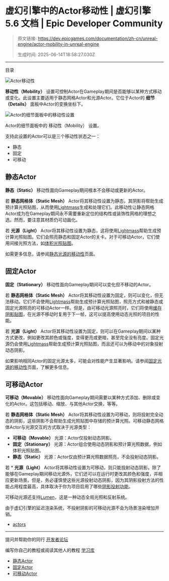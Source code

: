 # 虚幻引擎中的Actor移动性 | 虚幻引擎 5.6 文档 | Epic Developer Community

> 原文链接: https://dev.epicgames.com/documentation/zh-cn/unreal-engine/actor-mobility-in-unreal-engine
> 
> 生成时间: 2025-06-14T18:58:27.030Z

---

目录

![Actor移动性](https://dev.epicgames.com/community/api/documentation/image/63eb8e8a-847b-4b79-8a2f-10bf2f728988?resizing_type=fill&width=1920&height=335)

**移动性（Mobility）** 设置可控制Actor在Gameplay期间是否能够以某种方式移动或变化。此设置主要适用于静态网格Actor和光源Actor。它位于Actor的 **细节（Details）** 面板中Actor的变换坐标下。

![Actor的细节面板中的移动性设置](https://d1iv7db44yhgxn.cloudfront.net/documentation/images/2f053a44-1f2d-48f7-b438-c79dfd97e57f/mobility-setting.png)

Actor的细节面板中的 移动性（Mobility） 设置。

支持此设置的Actor可以是三个移动性状态之一：

-   静态
-   固定
-   可移动

## 静态Actor

**静态（Static）** 移动性面向Gameplay期间根本不会移动或更新的Actor。

若 **静态网格体（Static Mesh）** Actor将其移动性设置为静态，其阴影将帮助生成预计算光照贴图，从而使用[Lightmass](/documentation/zh-cn/unreal-engine/global-illumination-in-unreal-engine#%E9%A2%84%E8%AE%A1%E7%AE%97%E5%85%A8%E5%B1%80%E5%85%89%E7%85%A7)生成和处理它们。此移动性让静态网格Actor成为在Gameplay期间永不需要重新定位的结构性或装饰性网格的理想之选。然而，要注意其材质仍可动画化。

若 **光源（Light）** Actor将其移动性设置为静态，这将使用[Lightmass](/documentation/zh-cn/unreal-engine/global-illumination-in-unreal-engine#%E9%A2%84%E8%AE%A1%E7%AE%97%E5%85%A8%E5%B1%80%E5%85%89%E7%85%A7)帮助生成预计算光照贴图。它们会照亮静态和固定Actor的关卡。对于可移动Actor，它们使用间接光照方法，如[体积光照贴图](/documentation/zh-cn/unreal-engine/volumetric-lightmaps-in-unreal-engine)。

如需更多信息，请参阅[静态光源的移动性](/documentation/zh-cn/unreal-engine/static-light-mobility-in-unreal-engine)页面。

## 固定Actor

**固定（Stationary）** 移动性面向Gameplay期间可以变化但不移动的Actor。

若 **静态网格体（Static Mesh）** Actor将其移动性设置为固定，则可以变化，但无法移动。它们不会使用[Lightmass](/documentation/zh-cn/unreal-engine/global-illumination-in-unreal-engine#%E9%A2%84%E8%AE%A1%E7%AE%97%E5%85%A8%E5%B1%80%E5%85%89%E7%85%A7)帮助生成预计算光照贴图，照亮方式和被静态或固定光源照亮的可移动Actor一样。但是，由可移动光源照亮时，它们将使用[缓存阴影贴图](/documentation/zh-cn/unreal-engine/movable-light-mobility-in-unreal-engine#%E9%98%B4%E5%BD%B1%E8%B4%B4%E5%9B%BE%E7%BC%93%E5%AD%98)，在光源不移动时复用于下一帧，这可以提高使用动态光照的项目的性能。

若 **光源（Light）** Actor将其移动性设置为固定，则可以在Gameplay期间以某种方式更改，例如更改其颜色或强度，变得更亮或更暗，甚至完全没有亮度。固定光源仍会使用[Lightmass](/documentation/zh-cn/unreal-engine/global-illumination-in-unreal-engine#%E9%A2%84%E8%AE%A1%E7%AE%97%E5%85%A8%E5%B1%80%E5%85%89%E7%85%A7)帮助生成预计算光照贴图，而且还可以为移动中的对象投射动态阴影。

如果影响相同Actor的固定光源太多，可能会对性能产生显著影响。请参阅[固定光源的移动性](/documentation/zh-cn/unreal-engine/stationary-light-mobility-in-unreal-engine)页面，了解更多信息。

## 可移动Actor

**可移动（Movable）** 移动性面向Gameplay期间需要以某种方式添加、删除或变化的Actor。这包括移动、缩放、与其他Actor交换，等等。

若 **静态网格体（Static Mesh）** Actor将其移动性设置为可移动，则将投射完全动态的阴影，这些阴影不会帮助生成光照贴图中存储的预计算光照。可移动静态网格体Actor与光源交互的方式取决于光源类型：

-   **可移动（Movable）** 光源：Actor仅投射动态阴影。
-   **固定（Stationary）** 光源：Actor组合使用动态阴影和预计算光照数据，例如体积光照贴图。
-   **静态（Static）** 光源：Actor仅由预计算光照数据照亮，不会投射动态阴影。

若 \* **光源（Light）** Actor将其移动性设置为可移动，则只能投射动态阴影。除了能够在Gameplay期间移动光源外，它们还可以在运行时更改其颜色和强度，并相应更新场景。但是，务必谨慎使这些光源投射动态阴影，因为其阴影投射方法的性能占用程度最高，具体取决于你为项目启用了哪些[阴影投射功能](/documentation/zh-cn/unreal-engine/shadowing-in-unreal-engine#%E6%94%AF%E6%8C%81%E7%9A%84%E9%98%B4%E5%BD%B1%E6%8A%95%E5%B0%84%E6%96%B9%E6%B3%95)。

可移动光源还支持[Lumen](/documentation/zh-cn/unreal-engine/lumen-global-illumination-and-reflections-in-unreal-engine)，这是一种动态全局光照和反射系统。

由于虚幻引擎的延迟渲染系统，不投射阴影的可移动光源不会为场景渲染增加开销。

-   [actors](https://dev.epicgames.com/community/search?query=actors)

* * *

提问并帮助你的同行 [开发者论坛](https://forums.unrealengine.com/categories?tag=unreal-engine)

编写你自己的教程或阅读其他人的教程 [学习库](https://dev.epicgames.com/community/unreal-engine/learning)

-   [静态Actor](/documentation/zh-cn/unreal-engine/actor-mobility-in-unreal-engine#%E9%9D%99%E6%80%81actor)
-   [固定Actor](/documentation/zh-cn/unreal-engine/actor-mobility-in-unreal-engine#%E5%9B%BA%E5%AE%9Aactor)
-   [可移动Actor](/documentation/zh-cn/unreal-engine/actor-mobility-in-unreal-engine#%E5%8F%AF%E7%A7%BB%E5%8A%A8actor)
